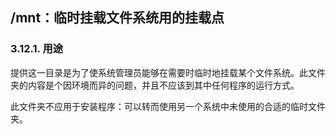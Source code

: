 ## /mnt：临时挂载文件系统用的挂载点

### 3.12.1. 用途
提供这一目录是为了使系统管理员能够在需要时临时地挂载某个文件系统。此文件夹的内容是个因环境而异的问题，并且不应该到其中任何程序的运行方式。

此文件夹不应用于安装程序：可以转而使用另一个系统中未使用的合适的临时文件夹。
